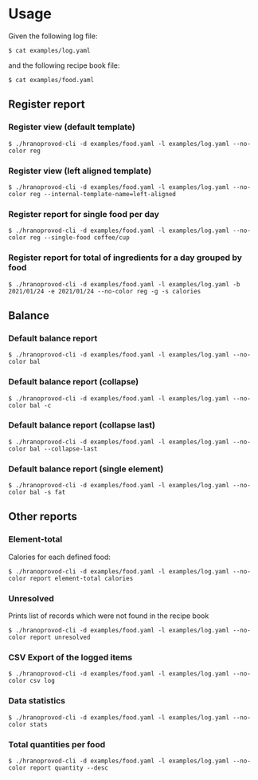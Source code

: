 # Usage

Given the following log file:

`$ cat examples/log.yaml`

and the following recipe book file:

`$ cat examples/food.yaml`

## Register report

### Register view (default template)

`$ ./hranoprovod-cli -d examples/food.yaml -l examples/log.yaml --no-color reg`

### Register view (left aligned template)

`$ ./hranoprovod-cli -d examples/food.yaml -l examples/log.yaml --no-color reg --internal-template-name=left-aligned`

### Register report for single food per day

`$ ./hranoprovod-cli -d examples/food.yaml -l examples/log.yaml --no-color reg --single-food coffee/cup`

### Register report for total of ingredients for a day grouped by food

`$ ./hranoprovod-cli -d examples/food.yaml -l examples/log.yaml -b 2021/01/24 -e 2021/01/24 --no-color reg -g -s calories`

## Balance

### Default balance report

`$ ./hranoprovod-cli -d examples/food.yaml -l examples/log.yaml --no-color bal`

### Default balance report (collapse)

`$ ./hranoprovod-cli -d examples/food.yaml -l examples/log.yaml --no-color bal -c`

### Default balance report (collapse last)

`$ ./hranoprovod-cli -d examples/food.yaml -l examples/log.yaml --no-color bal --collapse-last`

### Default balance report (single element)

`$ ./hranoprovod-cli -d examples/food.yaml -l examples/log.yaml --no-color bal -s fat`


## Other reports

### Element-total

Calories for each defined food:

`$ ./hranoprovod-cli -d examples/food.yaml -l examples/log.yaml --no-color report element-total calories`

### Unresolved

Prints list of records which were not found in the recipe book

`$ ./hranoprovod-cli -d examples/food.yaml -l examples/log.yaml --no-color report unresolved`

### CSV Export of the logged items

`$ ./hranoprovod-cli -d examples/food.yaml -l examples/log.yaml --no-color csv log`

### Data statistics

`$ ./hranoprovod-cli -d examples/food.yaml -l examples/log.yaml --no-color stats`

### Total quantities per food

`$ ./hranoprovod-cli -d examples/food.yaml -l examples/log.yaml --no-color report quantity --desc`
